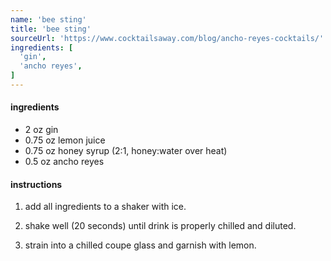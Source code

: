 ```yaml
---
name: 'bee sting'
title: 'bee sting'
sourceUrl: 'https://www.cocktailsaway.com/blog/ancho-reyes-cocktails/'
ingredients: [
  'gin',
  'ancho reyes',
]
---
```


#### ingredients

- 2 oz gin
- 0.75 oz lemon juice
- 0.75 oz honey syrup (2:1, honey:water over heat)
- 0.5 oz ancho reyes

#### instructions

1. add all ingredients to a shaker with ice.

2. shake well (20 seconds) until drink is properly chilled and diluted.

3. strain into a chilled coupe glass and garnish with lemon.